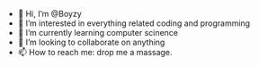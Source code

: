 - 👋 Hi, I’m @Boyzy
- 👀 I’m interested in everything related coding and programming 
- 🌱 I’m currently learning computer scinence 
- 💞️ I’m looking to collaborate on anything
- 📫 How to reach me: drop me a massage. 

<!---
Boyzy/Boyzy is a ✨ special ✨ repository because its `README.md` (this file) appears on your GitHub profile.
You can click the Preview link to take a look at your changes.
--->
